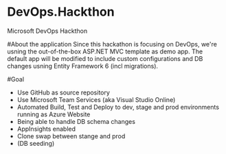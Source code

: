 # DevOps.Hackthon
Microsoft DevOps Hackthon

#About the application
Since this hackathon is focusing on DevOps, we're usning the out-of-the-box ASP.NET MVC template as demo app. 
The default app will be modified to include custom configurations and DB changes usning Entity Framework 6 (incl migrations). 

#Goal
- Use GitHub as source repository
- Use Microsoft Team Services (aka Visual Studio Online)
- Automated Build, Test and Deploy to dev, stage and prod environments running as Azure Website
- Being able to handle DB schema changes
- AppInsights enabled
- Clone swap between stange and prod
- (DB seeding)
